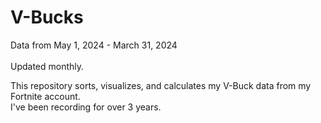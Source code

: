 # V-Bucks

Data from May 1, 2024 - March 31, 2024 <br><br>
Updated monthly.

This repository sorts, visualizes, and calculates my V-Buck data from my Fortnite account.<br>
I've been recording for over 3 years.
